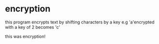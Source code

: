 # encryption

this program encrypts text by shifting characters by a key
e.g 'a'encrypted with a key of 2 becomes 'c'

this was encryption!
